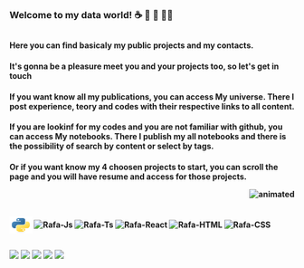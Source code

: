 
### Welcome to my data world!  ☕ 🍪 🐶 👩‍💻


##
<p align=left>
  <h4> Here you can find basicaly my public projects and my contacts. 
  <h4> It's gonna be a pleasure meet you and your projects too, so let's get in touch 
  <h4> If you want know all my publications, you can access My universe. There I post experience, teory and codes with their respective links to all content.
  <h4> If you are lookinf for my codes and you are not familiar with github, you can access My notebooks. There I publish my all notebooks and there is the possibility of search by content or select by tags.
  <h4> Or if you want know my 4 choosen projects to start, you can scroll the page and you will have resume and access for those projects. 
    

<p align=right> 
  <img src="https://media2.giphy.com/media/uB86ZyWQsnFSGYe2sA/giphy.gif?cid=ecf05e47lxndicitg8vud7vw1h9bqgvvjqo2lgtni15vjuju&rid=giphy.gif&ct=g" alt="animated" />
</p>


<div style="display: inline_block"><br>
  <img align="center" alt="Rafa-Python" height="30" width="40" src="https://raw.githubusercontent.com/devicons/devicon/master/icons/python/python-original.svg">
  <img align="center" alt="Rafa-Js" height="30" width="40" src="https://cdn.jsdelivr.net/gh/devicons/devicon/icons/mysql/mysql-original.svg">
  <img align="center" alt="Rafa-Ts" height="30" width="40" src="https://www.svgrepo.com/show/331761/sql-database-sql-azure.svg">
  <img align="center" alt="Rafa-React" height="30" width="40" src="https://cdn.jsdelivr.net/gh/devicons/devicon/icons/figma/figma-original.svg">
  <img align="center" alt="Rafa-HTML" height="30" width="40" src="https://www.svgrepo.com/show/354428/tableau-icon.svg">
  <img align="center" alt="Rafa-CSS" height="30" width="40" src="https://www.svgrepo.com/show/303193/microsoft-excel-2013-logo.svg">
</div>


##


   
<div> 
  <a href = "mailto:leticiaplang@gmail.com"><img src="https://img.shields.io/badge/-Gmail-FF0000?style=for-the-badge&logo=gmail&logoColor=white" target="_blank"></a>
  <a href="https://www.linkedin.com/in/leticiaplang" target="_blank"><img src="https://img.shields.io/badge/-LinkedIn-%230077B5?style=for-the-badge&logo=linkedin&logoColor=white" target="_blank"></a> 
  <a href="https://www.twitch.tv/leticiaplang" target="_blank"><img src="https://img.shields.io/badge/Twitch-9146FF?style=for-the-badge&logo=twitch&logoColor=white" target="_blank"></a>
  <a href="https://medium.com/@leticiaplang/about" target="_blank"><img src="https://img.shields.io/badge/Medium-333333?style=for-the-badge&logo=medium&logoColor=white" target="_blank"></a>
  <a href="https://leticiaplang.github.io/lpl_posts/" target="_blank"><img src="https://img.shields.io/badge/Posts-EAD122?style=for-the-badge&logo=blog&logoColor=white" target="_blank"></a>
</div>


  
